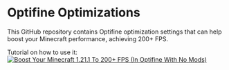 # Optifine Optimizations
This GitHub repository contains Optifine optimization settings that can help boost your Minecraft performance, achieving 200+ FPS.

Tutorial on how to use it:
[![Boost Your Minecraft 1.21.1 To 200+ FPS (In Optifine With No Mods)](https://img.youtube.com/vi/d7-TU8aHruA/0.jpg)](https://www.youtube.com/watch?v=d7-TU8aHruA)

